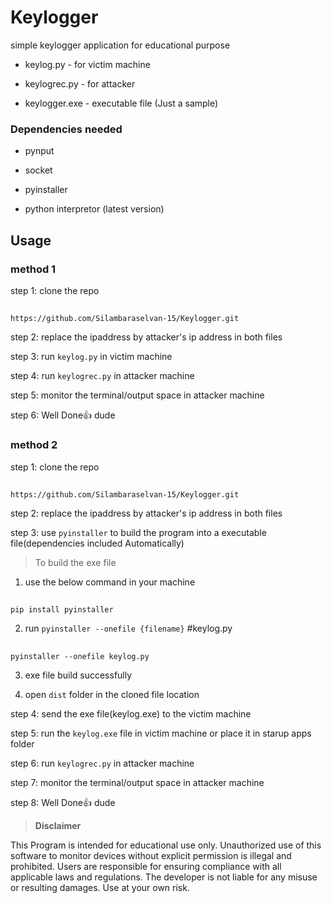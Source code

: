 
# Keylogger

simple keylogger application for educational purpose

+ keylog.py     -  for victim machine

+ keylogrec.py  -  for attacker

+ keylogger.exe - executable file (Just a sample) 

### Dependencies needed

-  pynput

-  socket

-  pyinstaller

-  python interpretor (latest version)

## Usage
### method 1

step 1: clone the repo 
##
    https://github.com/Silambaraselvan-15/Keylogger.git

step 2: replace the ipaddress by attacker's ip address in both files

step 3: run `keylog.py` in victim machine

step 4: run `keylogrec.py` in attacker machine

step 5: monitor the terminal/output space in attacker machine

step 6: Well Done👍 dude


### method 2

step 1: clone the repo 
##
    https://github.com/Silambaraselvan-15/Keylogger.git

step 2: replace the ipaddress by attacker's ip address in both files

step 3: use `pyinstaller` to build the program into a executable file(dependencies included Automatically)

>To build the exe file

1. use the below command in your machine
##
    pip install pyinstaller

2. run `pyinstaller --onefile {filename}`  #keylog.py
##
    pyinstaller --onefile keylog.py

3. exe file build successfully

4. open `dist` folder in the cloned file location

step 4: send the exe file(keylog.exe) to the victim machine

step 5: run the `keylog.exe` file in victim machine or place it in starup apps folder 

step 6: run `keylogrec.py` in attacker machine

step 7: monitor the terminal/output space in attacker machine

step 8: Well Done👍 dude





> **Disclaimer**

This Program is intended for educational use only. Unauthorized use of this software to monitor devices without explicit permission is illegal and prohibited. Users are responsible for ensuring compliance with all applicable laws and regulations. The developer is not liable for any misuse or resulting damages. Use at your own risk.
